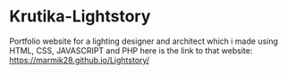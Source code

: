 # Krutika-Lightstory
Portfolio website for a lighting designer and architect which i made using HTML, CSS, JAVASCRIPT and PHP
here is the link to that website: https://marmik28.github.io/Lightstory/
